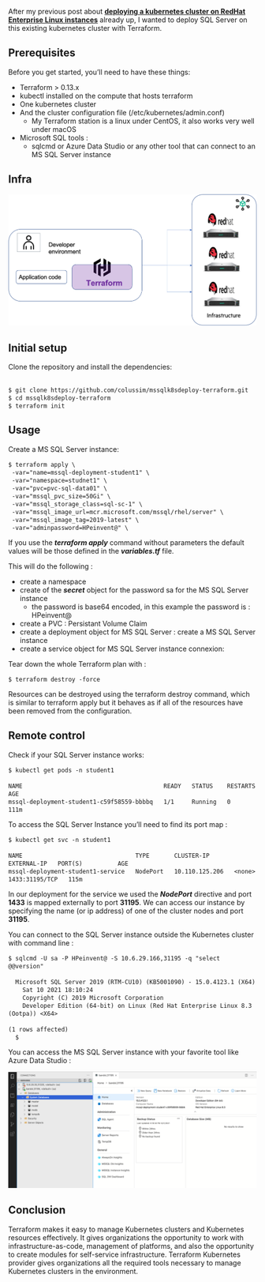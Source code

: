 After my previous post about **[deploying a kubernetes cluster on RedHat Enterprise Linux instances](https://github.com/colussim/k8sdeploy-terraform)** already up, I wanted to deploy SQL Server on this existing kubernetes cluster with Terraform.

## Prerequisites

Before you get started, you’ll need to have these things:
* Terraform > 0.13.x
* kubectl installed on the compute that hosts terraform
* One kubernetes cluster
* And the cluster configuration file (/etc/kubernetes/admin.conf)
  * My Terraform station is a linux under CentOS, it also works very well under macOS
* Microsoft SQL tools :
  * sqlcmd or Azure Data Studio or any other tool that can connect to an MS SQL Server instance


## Infra
![infra, the Kubernetes infra](/images/infra.png)


## Initial setup

Clone the repository and install the dependencies:

```

$ git clone https://github.com/colussim/mssqlk8sdeploy-terraform.git
$ cd mssqlk8sdeploy-terraform
$ terraform init

```

## Usage

Create a MS SQL Server instance:

```
$ terraform apply \
 -var="name=mssql-deployment-student1" \
 -var="namespace=studnet1" \
 -var="pvc=pvc-sql-data01" \
 -var="mssql_pvc_size=50Gi" \
 -var="mssql_storage_class=sql-sc-1" \
 -var="mssql_image_url=mcr.microsoft.com/mssql/rhel/server" \
 -var="mssql_image_tag=2019-latest" \
 -var="adminpassword=HPeinvent@" \
```

If you use the ***terraform apply*** command without parameters the default values will be those defined in the ***variables.tf*** file.

This will do the following :
* create a namespace
* create of the ***secret*** object for the password sa for the MS SQL Server instance  
  * the password is base64 encoded, in this example the password is : HPeinvent@
* create a PVC : Persistant Volume Claim
* create a deployment object for MS SQL Server : create a MS SQL Server instance
* create a service object for MS SQL Server instance connexion:


Tear down the whole Terraform plan with :

```
$ terraform destroy -force
```

Resources can be destroyed using the terraform destroy command, which is similar to terraform apply but it behaves as if all of the resources have been removed from the configuration.

## Remote control

Check if your SQL Server instance works:
```
$ kubectl get pods -n student1

NAME                                        READY   STATUS    RESTARTS   AGE
mssql-deployment-student1-c59f58559-bbbbq   1/1     Running   0          111m
```

To access the SQL Server Instance you’ll need to find its port map :
```
$ kubectl get svc -n student1

NAME                                TYPE       CLUSTER-IP       EXTERNAL-IP   PORT(S)          AGE
mssql-deployment-student1-service   NodePort   10.110.125.206   <none>        1433:31195/TCP   115m

```
In our deployment for the service we used the ***NodePort*** directive and port **1433** is mapped externally to port **31195**.
We can access our instance by specifying the name (or ip address) of one of the cluster nodes and port **31195**.

You can connect to the SQL Server instance outside the Kubernetes cluster with command line :
```
$ sqlcmd -U sa -P HPeinvent@ -S 10.6.29.166,31195 -q "select @@version"

  Microsoft SQL Server 2019 (RTM-CU10) (KB5001090) - 15.0.4123.1 (X64)
    Sat 10 2021 18:10:24
    Copyright (C) 2019 Microsoft Corporation
    Developer Edition (64-bit) on Linux (Red Hat Enterprise Linux 8.3 (Ootpa)) <X64>

(1 rows affected)
  $
```


You can access the MS SQL Server instance with your favorite tool like Azure Data Studio :

![KUBconnect, the Kubernetes Dashboard connexion](/images/adst.png)



## Conclusion

Terraform makes it easy to manage Kubernetes clusters and Kubernetes resources effectively. It gives organizations the opportunity to work with infrastructure-as-code, management of  platforms, and also the opportunity to create modules for self-service infrastructure. Terraform Kubernetes provider gives organizations all the required tools necessary to manage Kubernetes clusters in the environment.  
